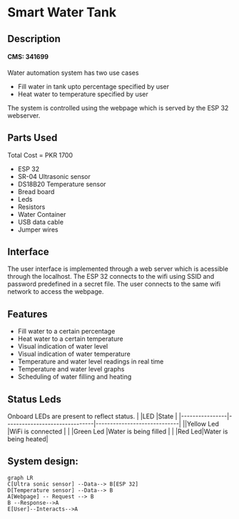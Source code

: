 # Smart Water Tank

## Description
#### CMS: 341699

Water automation system  has two use cases
- Fill water in tank upto percentage specified by user
- Heat water to temperature specified by user

The system is controlled using the webpage which is served by the ESP 32 webserver.

## Parts Used
Total Cost =  PKR 1700
- ESP 32 
- SR-04 Ultrasonic sensor 
- DS18B20 Temperature sensor  
- Bread board
- Leds
- Resistors
- Water Container
- USB data cable
- Jumper wires
## Interface
The user interface is implemented through a web server which is acessible through the localhost. The ESP 32 connects to the wifi using SSID and password predefined in a secret file. The user connects to the same wifi network to access the webpage.

## Features
- Fill water to a certain percentage
- Heat water to a certain temperature
- Visual indication of water level
- Visual indication of water temperature
- Temperature and water level readings in real time
- Temperature and water level graphs
- Scheduling of water filling and heating

## Status Leds
Onboard LEDs are present to reflect status.
|                |LED                          |State                         |
|----------------|-------------------------------|-----------------------------|
||Yellow Led             |WiFi is connected            |
|       |Green Led            |Water is being filled           |
|         |Red Led|Water is being heated|




## System design:

```mermaid
graph LR
C[Ultra sonic sensor] --Data--> B[ESP 32]
D[Temperature sensor] --Data--> B
A[Webpage] -- Request --> B
B --Response-->A
E[User]--Interacts-->A